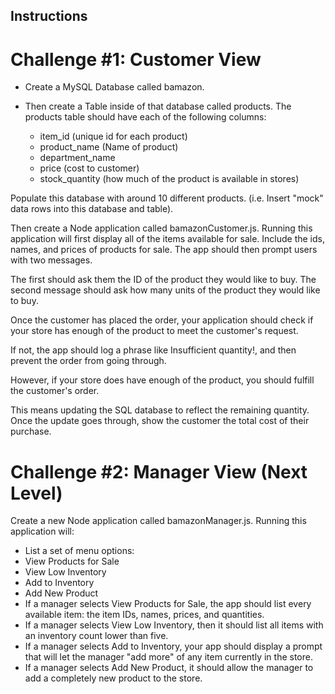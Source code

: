 ## Instructions

# Challenge #1: Customer View

- Create a MySQL Database called bamazon.
- Then create a Table inside of that database called products.
The products table should have each of the following columns:

    - item_id (unique id for each product)
    - product_name (Name of product)
    - department_name
    - price (cost to customer)
    - stock_quantity (how much of the product is available in stores)


Populate this database with around 10 different products. (i.e. Insert "mock" data rows into this database and table).

Then create a Node application called bamazonCustomer.js. Running this application will first display all of the items available for sale. Include the ids, names, and prices of products for sale.
The app should then prompt users with two messages.



The first should ask them the ID of the product they would like to buy.
The second message should ask how many units of the product they would like to buy.



Once the customer has placed the order, your application should check if your store has enough of the product to meet the customer's request.



If not, the app should log a phrase like Insufficient quantity!, and then prevent the order from going through.



However, if your store does have enough of the product, you should fulfill the customer's order.


This means updating the SQL database to reflect the remaining quantity.
Once the update goes through, show the customer the total cost of their purchase.


# Challenge #2: Manager View (Next Level)

Create a new Node application called bamazonManager.js. Running this application will:


- List a set of menu options:
- View Products for Sale
- View Low Inventory
- Add to Inventory
- Add New Product
- If a manager selects View Products for Sale, the app should list every available item: the item IDs, names, prices, and quantities.
- If a manager selects View Low Inventory, then it should list all items with an inventory count lower than five.
- If a manager selects Add to Inventory, your app should display a prompt that will let the manager "add more" of any item currently in the store.
- If a manager selects Add New Product, it should allow the manager to add a completely new product to the store.





